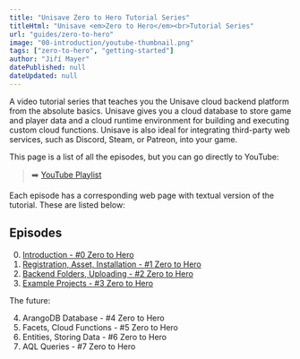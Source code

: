 ```yaml
---
title: "Unisave Zero to Hero Tutorial Series"
titleHtml: "Unisave <em>Zero to Hero</em><br>Tutorial Series"
url: "guides/zero-to-hero"
image: "00-introduction/youtube-thumbnail.png"
tags: ["zero-to-hero", "getting-started"]
author: "Jiří Mayer"
datePublished: null
dateUpdated: null
---
```


A video tutorial series that teaches you the Unisave cloud backend platform from the absolute basics. Unisave gives you a cloud database to store game and player data and a cloud runtime environment for building and executing custom cloud functions. Unisave is also ideal for integrating third-party web services, such as Discord, Steam, or Patreon, into your game.

This page is a list of all the episodes, but you can go directly to YouTube:

> ➡️ [YouTube Playlist](https://www.youtube.com/playlist?list=PLfI1yD_t4LkdSZv97rp6d9qDG4xMomNRC)

Each episode has a corresponding web page with textual version of the tutorial. These are listed below:


## Episodes

0. [Introduction - #0 Zero to Hero](00-introduction/zth-introduction.md)
1. [Registration, Asset, Installation - #1 Zero to Hero](01-registration-asset-installation/zth-registration-asset-installation.md)
2. [Backend Folders, Uploading - #2 Zero to Hero](02-backend-folders-uploading/zth-backend-folders-uploading.md)
3. [Example Projects - #3 Zero to Hero](03-example-projects/zth-example-projects.md)

The future:

4. ArangoDB Database - #4 Zero to Hero
5. Facets, Cloud Functions - #5 Zero to Hero
6. Entities, Storing Data - #6 Zero to Hero
7. AQL Queries - #7 Zero to Hero
